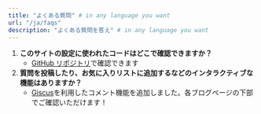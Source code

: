 ```yaml
---
title: "よくある質問" # in any language you want
url: "/ja/faqs"
description: "よくある質問を答え" # in any language you want
---
```


1. **このサイトの設定に使われたコードはどこで確認できますか？**
    - [GitHub リポジトリ](https://github.com/keanteng)で確認できます
2. **質問を投稿したり、お気に入りリストに追加するなどのインタラクティブな機能はありますか？**
    - [Giscus](https://giscus.app/)を利用したコメント機能を追加しました。各ブログページの下部でご確認いただけます！